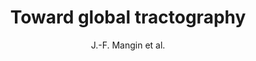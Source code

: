 ---
cat: gaia
subcat: ginkgo
bestof: false
author: J.-F. Mangin et al.
title: Toward global tractography
journal: Neuroimage
year: 2013
type: article
doi: 10.1016/j.neuroimage.2013.04.009
---